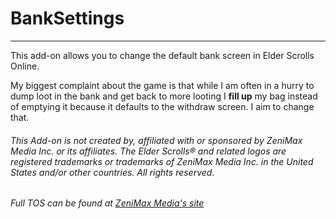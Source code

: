 # BankSettings

---

This add-on allows you to change the default bank screen in Elder Scrolls Online.

My biggest complaint about the game is that while I am often in a hurry to dump loot in the bank and get back to more looting I **fill up** my bag instead of emptying it because it defaults to the withdraw screen. I aim to change that.

###### This Add-on is not created by, affiliated with or sponsored by ZeniMax Media Inc. or its affiliates. The Elder Scrolls® and related logos are registered trademarks or trademarks of ZeniMax Media Inc. in the United States and/or other countries. All rights reserved.

###### Full TOS can be found at [ZeniMax Media's site](https://account.elderscrollsonline.com/add-on-terms)

